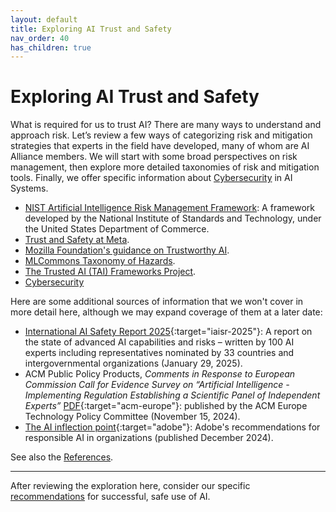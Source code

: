 ```yaml
---
layout: default
title: Exploring AI Trust and Safety
nav_order: 40
has_children: true
---
```


# Exploring AI Trust and Safety

What is required for us to trust AI? There are many ways to understand and approach risk. Let’s review a few ways of categorizing risk and mitigation strategies that experts in the field have developed, many of whom are AI Alliance members. We will start with some broad perspectives on risk management, then explore more detailed taxonomies of risk and mitigation tools. Finally, we offer specific information about [Cybersecurity]({{site.baseurl}}/glossary#cybersecurity) in AI Systems.

* [NIST Artificial Intelligence Risk Management Framework]({{site.baseurl}}/exploring/nist-risk-framework): A framework developed by the National Institute of Standards and Technology, under the United States Department of Commerce.
* [Trust and Safety at Meta]({{site.baseurl}}/exploring/meta-trust-safety).
* [Mozilla Foundation's guidance on Trustworthy AI]({{site.baseurl}}/exploring/mozilla-trustworthy-ai).
* [MLCommons Taxonomy of Hazards]({{site.baseurl}}/exploring/mlcommons-taxonomy-hazards).
* [The Trusted AI (TAI) Frameworks Project]({{site.baseurl}}/exploring/tai-frameworks).
* [Cybersecurity]({{site.baseurl}}/exploring/cybersecurity)

Here are some additional sources of information that we won't cover in more detail here, although we may expand coverage of them at a later date:

* [International AI Safety Report 2025](https://www.gov.uk/government/publications/international-ai-safety-report-2025){:target="iaisr-2025"}: A report on the state of advanced AI capabilities and risks – written by 100 AI experts including representatives nominated by 33 countries and intergovernmental organizations (January 29, 2025).
* ACM Public Policy Products, _Comments in Response to European Commission Call for Evidence Survey on “Artificial Intelligence - Implementing Regulation Establishing a Scientific Panel of Independent Experts”_ [PDF](https://www.acm.org/binaries/content/assets/public-policy/acm-europetpc-consultation-2024---general-purpose-ai-code-of-practice.pdf){:target="acm-europe"}: published by the ACM Europe Technology Policy Committee (November 15, 2024).
* [The AI inflection point](https://www.adobe.com/acrobat/business/reports/sdk/ai-inflection-point.html){:target="adobe"}: Adobe's recommendations for responsible AI in organizations (published December 2024).

See also the [References]({{site.baseurl}}/recommendations).

---

After reviewing the exploration here, consider our specific [recommendations]({{site.baseurl}}/safety-recommendations/safety-recommendations) for successful, safe use of AI.
